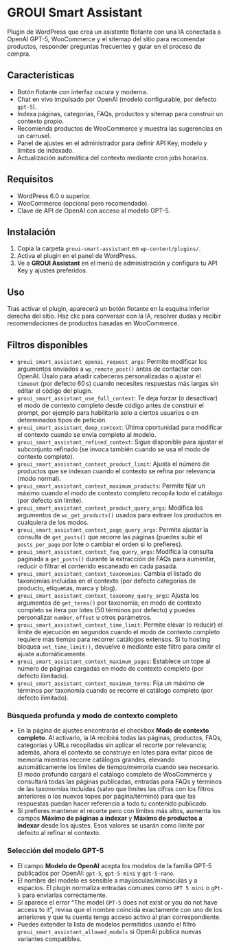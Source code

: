 # GROUI Smart Assistant

Plugin de WordPress que crea un asistente flotante con una IA conectada a OpenAI GPT-5, WooCommerce y el sitemap del sitio para recomendar productos, responder preguntas frecuentes y guiar en el proceso de compra.

## Características

- Botón flotante con interfaz oscura y moderna.
- Chat en vivo impulsado por OpenAI (modelo configurable, por defecto `gpt-5`).
- Indexa páginas, categorías, FAQs, productos y sitemap para construir un contexto propio.
- Recomienda productos de WooCommerce y muestra las sugerencias en un carrusel.
- Panel de ajustes en el administrador para definir API Key, modelo y límites de indexado.
- Actualización automática del contexto mediante cron jobs horarios.

## Requisitos

- WordPress 6.0 o superior.
- WooCommerce (opcional pero recomendado).
- Clave de API de OpenAI con acceso al modelo GPT-5.

## Instalación

1. Copia la carpeta `groui-smart-assistant` en `wp-content/plugins/`.
2. Activa el plugin en el panel de WordPress.
3. Ve a **GROUI Assistant** en el menú de administración y configura tu API Key y ajustes preferidos.

## Uso

Tras activar el plugin, aparecerá un botón flotante en la esquina inferior derecha del sitio. Haz clic para conversar con la IA, resolver dudas y recibir recomendaciones de productos basadas en WooCommerce.

## Filtros disponibles

- `groui_smart_assistant_openai_request_args`: Permite modificar los argumentos enviados a `wp_remote_post()` antes de contactar con OpenAI. Úsalo para añadir cabeceras personalizadas o ajustar el `timeout` (por defecto 60 s) cuando necesites respuestas más largas sin editar el código del plugin.
- `groui_smart_assistant_use_full_context`: Te deja forzar (o desactivar) el modo de contexto completo desde código antes de construir el prompt, por ejemplo para habilitarlo solo a ciertos usuarios o en determinados tipos de petición.
- `groui_smart_assistant_deep_context`: Última oportunidad para modificar el contexto cuando se envía completo al modelo.
- `groui_smart_assistant_refined_context`: Sigue disponible para ajustar el subconjunto refinado (se invoca también cuando se usa el modo de contexto completo).
- `groui_smart_assistant_context_product_limit`: Ajusta el número de productos que se indexan cuando el contexto se refina por relevancia (modo normal).
- `groui_smart_assistant_context_maximum_products`: Permite fijar un máximo cuando el modo de contexto completo recopila todo el catálogo (por defecto sin límite).
- `groui_smart_assistant_context_product_query_args`: Modifica los argumentos de `wc_get_products()` usados para extraer los productos en cualquiera de los modos.
- `groui_smart_assistant_context_page_query_args`: Permite ajustar la consulta de `get_posts()` que recorre las páginas (puedes subir el `posts_per_page` por lote o cambiar el orden si lo prefieres).
- `groui_smart_assistant_context_faq_query_args`: Modifica la consulta paginada a `get_posts()` durante la extracción de FAQs para aumentar, reducir o filtrar el contenido escaneado en cada pasada.
- `groui_smart_assistant_context_taxonomies`: Cambia el listado de taxonomías incluidas en el contexto (por defecto categorías de producto, etiquetas, marca y blog).
- `groui_smart_assistant_context_taxonomy_query_args`: Ajusta los argumentos de `get_terms()` por taxonomía; en modo de contexto completo se itera por lotes (50 términos por defecto) y puedes personalizar `number`, `offset` u otros parámetros.
- `groui_smart_assistant_context_time_limit`: Permite elevar (o reducir) el límite de ejecución en segundos cuando el modo de contexto completo requiere más tiempo para recorrer catálogos extensos. Si tu hosting bloquea `set_time_limit()`, devuelve `0` mediante este filtro para omitir el ajuste automáticamente.
- `groui_smart_assistant_context_maximum_pages`: Establece un tope al número de páginas cargadas en modo de contexto completo (por defecto ilimitado).
- `groui_smart_assistant_context_maximum_terms`: Fija un máximo de términos por taxonomía cuando se recorre el catálogo completo (por defecto ilimitado).

### Búsqueda profunda y modo de contexto completo

- En la página de ajustes encontrarás el checkbox **Modo de contexto completo**. Al activarlo, la IA recibirá todas las páginas, productos, FAQs, categorías y URLs recopiladas sin aplicar el recorte por relevancia; además, ahora el contexto se construye en lotes para evitar picos de memoria mientras recorre catálogos grandes, elevando automáticamente los límites de tiempo/memoria cuando sea necesario. El modo profundo cargará el catálogo completo de WooCommerce y consultará todas las páginas publicadas, entradas para FAQs y términos de las taxonomías incluidas (salvo que limites las cifras con los filtros anteriores o los nuevos topes por página/término) para que las respuestas puedan hacer referencia a todo tu contenido publicado.
- Si prefieres mantener el recorte pero con límites más altos, aumenta los campos **Máximo de páginas a indexar** y **Máximo de productos a indexar** desde los ajustes. Esos valores se usarán como límite por defecto al refinar el contexto.

### Selección del modelo GPT-5

- El campo **Modelo de OpenAI** acepta los modelos de la familia GPT-5 publicados por OpenAI: `gpt-5`, `gpt-5-mini` y `gpt-5-nano`.
- El nombre del modelo es sensible a mayúsculas/minúsculas y a espacios. El plugin normaliza entradas comunes como `GPT 5 mini` o `gPt-5` para enviarlas correctamente.
- Si aparece el error “The model `GPT-5` does not exist or you do not have access to it”, revisa que el nombre coincida exactamente con uno de los anteriores y que tu cuenta tenga acceso activo al plan correspondiente.
- Puedes extender la lista de modelos permitidos usando el filtro `groui_smart_assistant_allowed_models` si OpenAI publica nuevas variantes compatibles.
